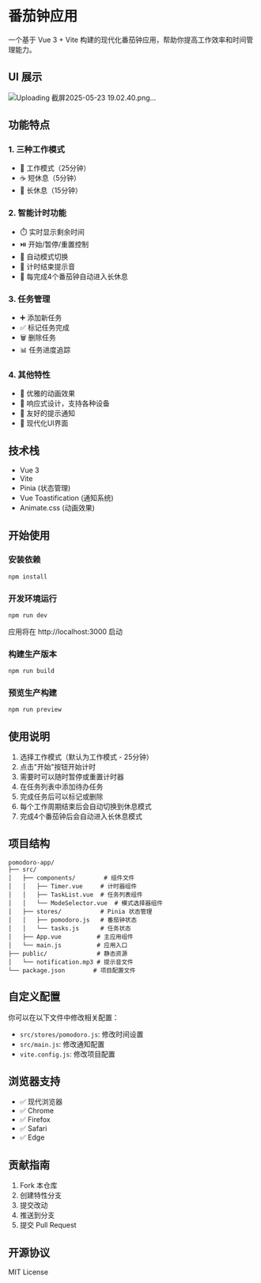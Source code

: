 # 番茄钟应用

一个基于 Vue 3 + Vite 构建的现代化番茄钟应用，帮助你提高工作效率和时间管理能力。
## UI 展示
![Uploading 截屏2025-05-23 19.02.40.png…]()


## 功能特点

### 1. 三种工作模式
- 🎯 工作模式（25分钟）
- ☕ 短休息（5分钟）
- 🌴 长休息（15分钟）

### 2. 智能计时功能
- ⏱️ 实时显示剩余时间
- ⏯️ 开始/暂停/重置控制
- 🔄 自动模式切换
- 🎵 计时结束提示音
- 🔋 每完成4个番茄钟自动进入长休息

### 3. 任务管理
- ➕ 添加新任务
- ✅ 标记任务完成
- 🗑️ 删除任务
- 📊 任务进度追踪

### 4. 其他特性
- 💫 优雅的动画效果
- 📱 响应式设计，支持各种设备
- 🔔 友好的提示通知
- 🎨 现代化UI界面

## 技术栈

- Vue 3
- Vite
- Pinia (状态管理)
- Vue Toastification (通知系统)
- Animate.css (动画效果)

## 开始使用

### 安装依赖
```bash
npm install
```

### 开发环境运行
```bash
npm run dev
```
应用将在 http://localhost:3000 启动

### 构建生产版本
```bash
npm run build
```

### 预览生产构建
```bash
npm run preview
```

## 使用说明

1. 选择工作模式（默认为工作模式 - 25分钟）
2. 点击"开始"按钮开始计时
3. 需要时可以随时暂停或重置计时器
4. 在任务列表中添加待办任务
5. 完成任务后可以标记或删除
6. 每个工作周期结束后会自动切换到休息模式
7. 完成4个番茄钟后会自动进入长休息模式

## 项目结构

```
pomodoro-app/
├── src/
│   ├── components/        # 组件文件
│   │   ├── Timer.vue     # 计时器组件
│   │   ├── TaskList.vue  # 任务列表组件
│   │   └── ModeSelector.vue  # 模式选择器组件
│   ├── stores/           # Pinia 状态管理
│   │   ├── pomodoro.js   # 番茄钟状态
│   │   └── tasks.js      # 任务状态
│   ├── App.vue          # 主应用组件
│   └── main.js          # 应用入口
├── public/              # 静态资源
│   └── notification.mp3 # 提示音文件
└── package.json        # 项目配置文件
```

## 自定义配置

你可以在以下文件中修改相关配置：

- `src/stores/pomodoro.js`: 修改时间设置
- `src/main.js`: 修改通知配置
- `vite.config.js`: 修改项目配置

## 浏览器支持

- ✅ 现代浏览器
- ✅ Chrome
- ✅ Firefox
- ✅ Safari
- ✅ Edge

## 贡献指南

1. Fork 本仓库
2. 创建特性分支
3. 提交改动
4. 推送到分支
5. 提交 Pull Request

## 开源协议

MIT License

